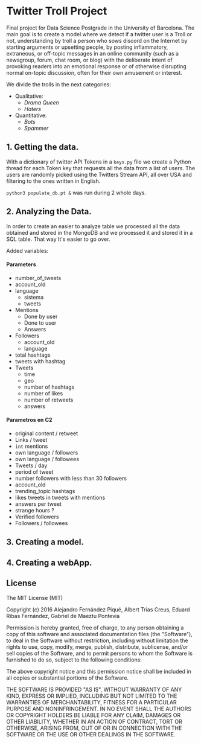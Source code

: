 # Twitter Troll Project

Final project for Data Science Postgrade in the University of Barcelona. The main goal is to create a model where we detect if a twitter user is a Troll or not, understanding by troll a person who sows discord on the Internet by starting arguments or upsetting people, by posting inflammatory, extraneous, or off-topic messages in an online community (such as a newsgroup, forum, chat room, or blog) with the deliberate intent of provoking readers into an emotional response or of otherwise disrupting normal on-topic discussion, often for their own amusement or interest.

We divide the trolls in the next categories:

- Qualitative:
    - *Drama Queen*
    - *Haters*
- Quantitative:
    - *Bots*
    - *Spammer*


## 1. Getting the data.

With a dictionary of twitter API Tokens in a `keys.py` file we create a Python thread for each Token key that requests all the data from a list of users.
The users are randomly picked using the Twitters Stream API, all over USA and filtering to the ones written in English.

`python3 populate_db.pt &` was run during 2 whole days.

## 2. Analyzing the Data.

In order to create an easier to analyze table we processed all the data obtained and stored in the MongoDB and we processed it and stored it in a SQL table. That way It's easier to go over.

Added variables:

#### Parameters
- number_of_tweets
- account_old
- language
    - sistema
    - tweets
- Mentions
    - Done by user
    - Done to user
    - Answers
- Followers
    - account_old
    - language
- total hashtags
- tweets with hashtag
- Tweets
    - time
    - geo
    - number of hashtags
    - number of likes
    - number of retweets
    - answers
​
​
#### Parametros en C2
- original content / retweet
- Links / tweet
- `int` mentions
- own language / followers
- own language / followees
- Tweets / day
- period of tweet
- number followers with less than 30 followers
- account_old
- trending_topic hashtags
- likes tweets in tweets with mentions
- answers per tweet
- strange hours ?
- Verified followers
- Followers / followees
​


## 3. Creating a model.

## 4. Creating a webApp.


## License

The MIT License (MIT)

Copyright (c) 2016 Alejandro Fernández Piqué, Albert Trias Creus, Eduard Ribas Fernández, Gabriel de Maeztu Pontevia

Permission is hereby granted, free of charge, to any person obtaining a copy of this software and associated documentation files (the "Software"), to deal in the Software without restriction, including without limitation the rights to use, copy, modify, merge, publish, distribute, sublicense, and/or sell copies of the Software, and to permit persons to whom the Software is furnished to do so, subject to the following conditions:

The above copyright notice and this permission notice shall be included in all copies or substantial portions of the Software.

THE SOFTWARE IS PROVIDED "AS IS", WITHOUT WARRANTY OF ANY KIND, EXPRESS OR IMPLIED, INCLUDING BUT NOT LIMITED TO THE WARRANTIES OF MERCHANTABILITY, FITNESS FOR A PARTICULAR PURPOSE AND NONINFRINGEMENT. IN NO EVENT SHALL THE AUTHORS OR COPYRIGHT HOLDERS BE LIABLE FOR ANY CLAIM, DAMAGES OR OTHER LIABILITY, WHETHER IN AN ACTION OF CONTRACT, TORT OR OTHERWISE, ARISING FROM, OUT OF OR IN CONNECTION WITH THE SOFTWARE OR THE USE OR OTHER DEALINGS IN THE SOFTWARE.
